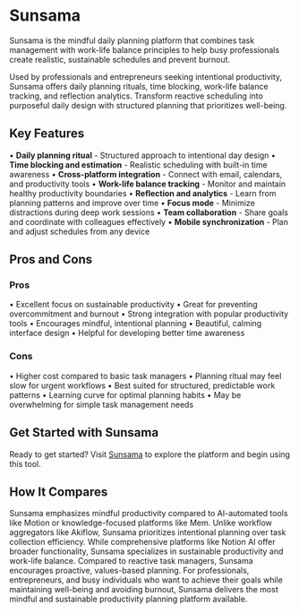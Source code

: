 # Sunsama

Sunsama is the mindful daily planning platform that combines task management with work-life balance principles to help busy professionals create realistic, sustainable schedules and prevent burnout.

Used by professionals and entrepreneurs seeking intentional productivity, Sunsama offers daily planning rituals, time blocking, work-life balance tracking, and reflection analytics. Transform reactive scheduling into purposeful daily design with structured planning that prioritizes well-being.

## Key Features

• **Daily planning ritual** - Structured approach to intentional day design
• **Time blocking and estimation** - Realistic scheduling with built-in time awareness
• **Cross-platform integration** - Connect with email, calendars, and productivity tools
• **Work-life balance tracking** - Monitor and maintain healthy productivity boundaries
• **Reflection and analytics** - Learn from planning patterns and improve over time
• **Focus mode** - Minimize distractions during deep work sessions
• **Team collaboration** - Share goals and coordinate with colleagues effectively
• **Mobile synchronization** - Plan and adjust schedules from any device

## Pros and Cons

### Pros
• Excellent focus on sustainable productivity
• Great for preventing overcommitment and burnout
• Strong integration with popular productivity tools
• Encourages mindful, intentional planning
• Beautiful, calming interface design
• Helpful for developing better time awareness

### Cons
• Higher cost compared to basic task managers
• Planning ritual may feel slow for urgent workflows
• Best suited for structured, predictable work patterns
• Learning curve for optimal planning habits
• May be overwhelming for simple task management needs

## Get Started with Sunsama

Ready to get started? Visit [Sunsama](https://www.sunsama.com) to explore the platform and begin using this tool.

## How It Compares

Sunsama emphasizes mindful productivity compared to AI-automated tools like Motion or knowledge-focused platforms like Mem. Unlike workflow aggregators like Akiflow, Sunsama prioritizes intentional planning over task collection efficiency. While comprehensive platforms like Notion AI offer broader functionality, Sunsama specializes in sustainable productivity and work-life balance. Compared to reactive task managers, Sunsama encourages proactive, values-based planning. For professionals, entrepreneurs, and busy individuals who want to achieve their goals while maintaining well-being and avoiding burnout, Sunsama delivers the most mindful and sustainable productivity planning platform available.
